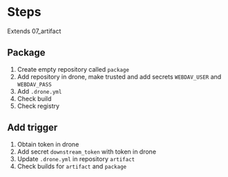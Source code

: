 # Steps

Extends 07_artifact

## Package

1. Create empty repository called `package`
1. Add repository in drone, make trusted and add secrets `WEBDAV_USER` and `WEBDAV_PASS`
1. Add `.drone.yml`
1. Check build
1. Check registry

## Add trigger

1. Obtain token in drone
1. Add secret `downstream_token` with token in drone
1. Update `.drone.yml` in repository `artifact`
1. Check builds for `artifact` and `package`